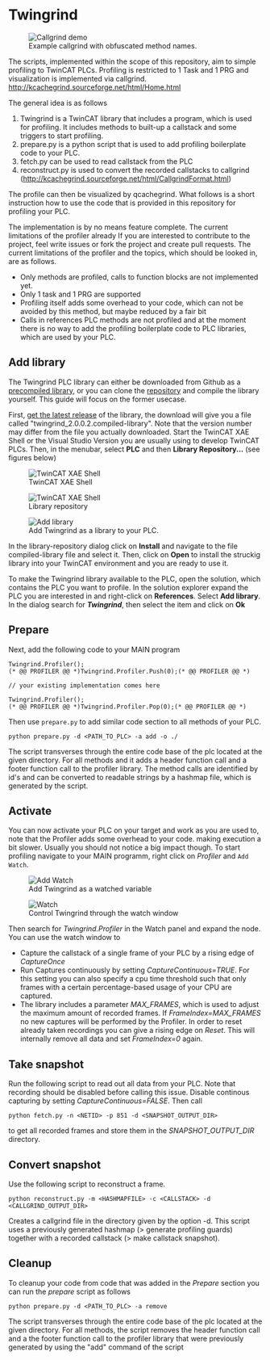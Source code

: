 # Twingrind

<div class="gallery">
  <div class="gallery-item">
    <figure>
      <img src=images/dmo1.png" alt="Callgrind demo"/>
      <figcaption>Example callgrind with obfuscated method names.</figcaption>
    </figure>
  </div>
</div>

The scripts, implemented within the scope of this repository, aim to simple profiling to TwinCAT PLCs. 
Profiling is restricted to 1 Task and 1 PRG and visualization is implemented via callgrind. http://kcachegrind.sourceforge.net/html/Home.html

The general idea is as follows

1. Twingrind is a TwinCAT library that includes a program, which is used for profiling. It includes methods to built-up a callstack and some triggers to start profiling.
1. prepare.py is a python script that is used to add profiling boilerplate code to your PLC.
1. fetch.py can be used to read callstack from the PLC
1. reconstruct.py is used to convert the recorded callstacks to callgrind (http://kcachegrind.sourceforge.net/html/CallgrindFormat.html)

The profile can then be visualized by qcachegrind. What follows is a short instruction how to use the code that is provided in this repository for profiling your PLC.

The implementation is by no means feature complete. The current limitations of the profiler already If you are interested to contribute to the project, feel write issues or fork the project and create pull requests. The current limitations of the profiler and the topics, which should be looked in, are as follows.

- Only methods are profiled, calls to function blocks are not implemented yet.
- Only 1 task and 1 PRG are supported
- Profiling itself adds some overhead to your code, which can not be avoided by this method, but maybe reduced by a fair bit
- Calls in references PLC methods are not profiled and at the moment there is no way to add the profiling boilerplate code to PLC libraries, which are used by your PLC.

## Add library

The Twingrind PLC library can either be downloaded from Github as a [precompiled library](https://github.com/stefanbesler/twingrind/releases), or you can clone the [repository](https://github.com/stefanbesler/twingrind) and compile the library yourself. This guide will focus on the former usecase.

First, [get the latest release](todo) of the library, the download will give you a file called "twingrind_2.0.0.2.compiled-library". Note that the version number may differ from the file you actually downloaded. Start the TwinCAT XAE Shell or the Visual Studio Version you are usually using to develop TwinCAT PLCs. Then, in the menubar, select **PLC** and then **Library Repository...** (see figures below)

<div class="gallery">
  <div class="gallery-item">
    <figure>
      <img src=images/installation_twincatxae.png" alt="TwinCAT XAE Shell"/>
      <figcaption>TwinCAT XAE Shell</figcaption>
    </figure>
  </div>
  <div class="gallery-item">
    <figure>
      <img src="images/installation_libraryrepository.png" alt="TwinCAT XAE Shell"/>
      <figcaption>Library repository</figcaption>
    </figure>
  </div>
  <div class="gallery-item">
    <figure>
      <img src="images/add_library.png" alt="Add library"/>
      <figcaption>Add Twingrind as a library to your PLC.</figcaption>
    </figure>
  </div>    
</div>

In the library-repository dialog click on **Install** and navigate to the file compiled-library file and select it. Then, click on **Open** to install the struckig library into your TwinCAT environment and you are ready to use it.

To make the Twingrind library available to the PLC, open the solution, which contains the PLC you want to profile. In the solution explorer expand the PLC you are interested in and right-click on **References**. Select **Add library**. In the dialog search for ***Twingrind***, then select the item and click on **Ok**

## Prepare

Next, add the following code to your MAIN program

```
Twingrind.Profiler();
(* @@ PROFILER @@ *)Twingrind.Profiler.Push(0);(* @@ PROFILER @@ *)

// your existing implementation comes here

Twingrind.Profiler();
(* @@ PROFILER @@ *)Twingrind.Profiler.Pop(0);(* @@ PROFILER @@ *)
```

Then use `prepare.py` to add similar code section to all methods of your PLC.

```
python prepare.py -d <PATH_TO_PLC> -a add -o ./
```

The script transverses through the entire code base of the plc located at the given directory. For all methods and it adds a header function call and a footer function call to the profiler library. The method calls are identified by id's and can be converted to readable strings by a hashmap file, which is generated by the script.


## Activate

You can now activate your PLC on your target and work as you are used to, note that the Profiler adds some overhead to your code. making execution a bit slower. Usually
you should not notice a big impact though. To start profiling navigate to your MAIN programm, right click on *Profiler* and `Add Watch`.

<div class="gallery">
  <div class="gallery-item">
    <figure>
      <img src=images/add_watch.png" alt="Add Watch"/>
      <figcaption>Add Twingrind as a watched variable</figcaption>
    </figure>
  </div>
  <div class="gallery-item">
    <figure>
      <img src=images/watch.png" alt="Watch"/>
      <figcaption>Control Twingrind through the watch window</figcaption>
    </figure>
  </div>  
</div>

Then search for *Twingrind.Profiler* in the Watch panel and expand the node. You can use the watch window to
- Capture the callstack of a single frame of your PLC by a rising edge of *CaptureOnce*
- Run Captures continuously by setting *CaptureContinuous=TRUE*. For this setting you can also specify a cpu time threshold such that only
  frames with a certain percentage-based usage of your CPU are captured.
- The library includes a parameter *MAX_FRAMES*, which is used to adjust the maximum amount of recorded frames. If *FrameIndex=MAX_FRAMES* no 
  new captures will be performed by the Profiler. In order to reset already taken recordings you can give a rising edge on *Reset*. This will 
  internally remove all data and set *FrameIndex=0* again.


## Take snapshot

Run the following script to read out all data from your PLC. Note that recording should be disabled before calling this issue. Disable
continous capturing by setting *CaptureContinuous=FALSE*. Then call

```
python fetch.py -n <NETID> -p 851 -d <SNAPSHOT_OUTPUT_DIR>
```

to get all recorded frames and store them in the *SNAPSHOT_OUTPUT_DIR* directory.


## Convert snapshot

Use the following script to reconstruct a frame.

```
python reconstruct.py -m <HASHMAPFILE> -c <CALLSTACK> -d <CALLGRIND_OUTPUT_DIR>
```

Creates a callgrind file in the directory given by the option -d. This script uses a previously generated hashmap (> generate profiling guards) together with a recorded callstack (> make callstack snapshot).

## Cleanup

To cleanup your code from code that was added in the *Prepare* section you can run the *prepare* script as follows

```
python prepare.py -d <PATH_TO_PLC> -a remove
```

The script transverses through the entire code base of the plc located at the given directory. For all methods, the script removes the header function call and a the footer function call to the profiler library that were previously generated by using the "add" command of the script

